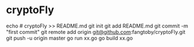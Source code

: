 # cryptoFly
echo # cryptoFly >> README.md
git init
git add README.md
git commit -m "first commit"
git remote add origin git@github.com:fangtoby/cryptoFly.git
git push -u origin master
    go run xx.go
    go build xx.go
